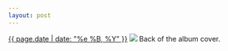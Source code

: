 ```yaml
---
layout: post
---
```


<p>
  <time><a href="/336">{{ page.date | date: "%e %B, %Y" }}</a></time>
  <a href="/336"><img src="{{ site.assets_url }}/336.jpg"/></a>
  <span>Back of the album cover.</span>
</p>
